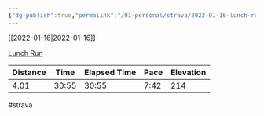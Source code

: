 ```yaml
---
{"dg-publish":true,"permalink":"/01-personal/strava/2022-01-16-lunch-run/"}
---
```



[[2022-01-16\|2022-01-16]]

[Lunch Run](https://www.strava.com/activities/6541012453)

| Distance | Time  | Elapsed Time | Pace | Elevation |
| -------- | ----- | ------------ | ---- | --------- |
| 4.01     | 30:55 | 30:55        | 7:42 | 214       |




#strava
